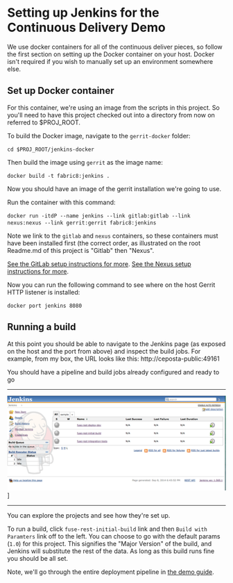 # Setting up Jenkins for the Continuous Delivery Demo
We use docker containers for all of the continuous deliver pieces, so follow the first section on setting up the
Docker container on your host. Docker isn't required if you wish to manually set up an environment somewhere else.

## Set up Docker container
For this container, we're using an image from the scripts in this project. So you'll need to have this project checked
out into a directory from now on referred to $PROJ_ROOT.

To build the Docker image, navigate to the `gerrit-docker` folder:

    cd $PROJ_ROOT/jenkins-docker
    
Then build the image using `gerrit` as the image name:

    docker build -t fabric8:jenkins .
    
Now you should have an image of the gerrit installation we're going to use.

Run the container with this command:

    docker run -itdP --name jenkins --link gitlab:gitlab --link nexus:nexus --link gerrit:gerrit fabric8:jenkins
    
Note we link to the `gitlab` and `nexus` containers, so these containers must have been installed first (the correct
order, as illustrated on the root Readme.md of this project is "Gitlab" then "Nexus".

[See the GitLab setup instructions for more](set-up-gitlab.md).
[See the Nexus setup instructions for more](set-up-nexus.md).

Now you can run the following command to see where on the host Gerrit HTTP listener is installed:

    docker port jenkins 8080
    
## Running a build
At this point you should be able to navigate to the Jenkins page (as exposed on the host and the port from above)
and inspect the build jobs. For example, from my box, the URL looks like this: http://ceposta-public:49161
 
You should have a pipeline and build jobs already configured and ready to go

---

![dashboard](images/JenkinsDashboard.png)]

---

You can explore the projects and see how they're set up.

To run a build, click `fuse-rest-initial-build` link and then `Build with Paramters` link off to the left.
You can choose to go with the default params (`1.0`) for this project. This signifies the "Major Version" of the
build, and Jenkins will substitute the rest of the data. As long as this build runs fine you should be all set.

Note, we'll go through the entire deployment pipeline in [the demo guide](demo.md).